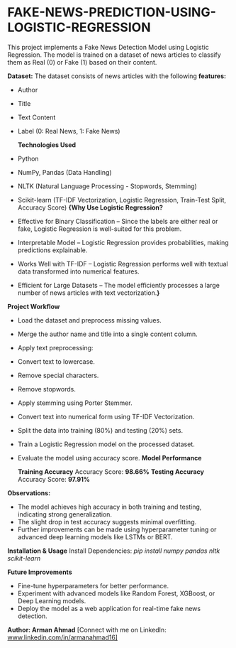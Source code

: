 # FAKE-NEWS-PREDICTION-USING-LOGISTIC-REGRESSION

This project implements a Fake News Detection Model using Logistic Regression. The model is trained on a dataset of news articles to classify them as Real (0) or Fake (1) based on their content.

**Dataset:**
The dataset consists of news articles with the following 
**features:**

* Author
* Title
* Text Content
* Label (0: Real News, 1: Fake News)

  **Technologies Used**
* Python
* NumPy, Pandas (Data Handling)
* NLTK (Natural Language Processing - Stopwords, Stemming)
* Scikit-learn (TF-IDF Vectorization, Logistic Regression, Train-Test Split, Accuracy Score)
  **{Why Use Logistic Regression?**
* Effective for Binary Classification – Since the labels are either real or fake, Logistic Regression is well-suited for this problem.
* Interpretable Model – Logistic Regression provides probabilities, making predictions explainable.
* Works Well with TF-IDF – Logistic Regression performs well with textual data transformed into numerical features.
* Efficient for Large Datasets – The model efficiently processes a large number of news articles with text vectorization.**}**
  
**Project Workflow**
* Load the dataset and preprocess missing values.
* Merge the author name and title into a single content column.
* Apply text preprocessing:
* Convert text to lowercase.
* Remove special characters.
* Remove stopwords.
* Apply stemming using Porter Stemmer.
* Convert text into numerical form using TF-IDF Vectorization.
* Split the data into training (80%) and testing (20%) sets.
* Train a Logistic Regression model on the processed dataset.
* Evaluate the model using accuracy score.
**Model Performance**

  **Training Accuracy**
Accuracy Score: **98.66%**
  **Testing Accuracy**
Accuracy Score: **97.91%**

**Observations:**
* The model achieves high accuracy in both training and testing, indicating strong generalization.
* The slight drop in test accuracy suggests minimal overfitting.
* Further improvements can be made using hyperparameter tuning or advanced deep learning models like LSTMs or BERT.
  
**Installation & Usage**
Install Dependencies: *pip install numpy pandas nltk scikit-learn*

**Future Improvements**
* Fine-tune hyperparameters for better performance.
* Experiment with advanced models like Random Forest, XGBoost, or Deep Learning models.
* Deploy the model as a web application for real-time fake news detection.

**Author: Arman Ahmad**
[Connect with me on LinkedIn: www.linkedin.com/in/armanahmad16]
